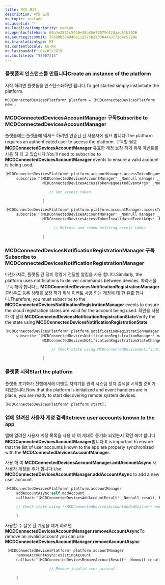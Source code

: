 ```yaml
---
title: 파일 포함
description: 파일 포함
ms.topic: include
ms.assetid: ''
ms.localizationpriority: medium
ms.openlocfilehash: 60a4e282fc5446e38a80e72979e12daad51b2026
ms.sourcegitcommit: 75680b384946e11257bb2a33044a3172dec5220e
ms.translationtype: MT
ms.contentlocale: ko-KR
ms.lasthandoff: 04/02/2019
ms.locfileid: "58907215"
---
```

### <a name="create-an-instance-of-the-platform"></a><span data-ttu-id="19bae-103">플랫폼의 인스턴스를 만듭니다</span><span class="sxs-lookup"><span data-stu-id="19bae-103">Create an instance of the platform</span></span>

<span data-ttu-id="19bae-104">시작 하려면 플랫폼을 인스턴스화하면 됩니다.</span><span class="sxs-lookup"><span data-stu-id="19bae-104">To get started simply instantiate the platform.</span></span>

`MCDConnectedDevicesPlatform* platform = [MCDConnectedDevicesPlatform new];`

### <a name="subscribe-to-mcdconnecteddevicesaccountmanager"></a><span data-ttu-id="19bae-105">MCDConnectedDevicesAccountManager 구독</span><span class="sxs-lookup"><span data-stu-id="19bae-105">Subscribe to MCDConnectedDevicesAccountManager</span></span>

<span data-ttu-id="19bae-106">플랫폼에는 플랫폼에 액세스 하려면 인증된 된 사용자에 필요 합니다.</span><span class="sxs-lookup"><span data-stu-id="19bae-106">The platform requires an authenticated user to access the platform.</span></span>  <span data-ttu-id="19bae-107">구독할 필요 **MCDConnectedDevicesAccountManager** 유효한 계정 보장 하기 위해 이벤트를 사용 하 되 고 있습니다.</span><span class="sxs-lookup"><span data-stu-id="19bae-107">You'll need to subscribe to **MCDConnectedDevicesAccountManager** events to ensure a valid account is being used.</span></span>

```ObjectiveC
[MCDConnectedDevicesPlatform* platform.accountManager.accessTokenRequested
     subscribe:^(MCDConnectedDevicesAccountManager* _Nonnull manager __unused,
                 MCDConnectedDevicesAccessTokenRequestedEventArgs* _Nonnull request __unused) {

                    // Get access token

                 }
```

```ObjectiveC
[MCDConnectedDevicesPlatform* platform.platform.accountManager.accessTokenInvalidated
     subscribe:^(MCDConnectedDevicesAccountManager* _Nonnull manager __unused,
                 MCDConnectedDevicesAccessTokenInvalidatedEventArgs* _Nonnull request) {

                      // Refresh and renew existing access token

                 }
```

### <a name="subscribe-to-mcdconnecteddevicesnotificationregistrationmanager"></a><span data-ttu-id="19bae-108">MCDConnectedDevicesNotificationRegistrationManager 구독</span><span class="sxs-lookup"><span data-stu-id="19bae-108">Subscribe to MCDConnectedDevicesNotificationRegistrationManager</span></span>

<span data-ttu-id="19bae-109">마찬가지로, 플랫폼 간 장치 명령에 전달할 알림을 사용 합니다.</span><span class="sxs-lookup"><span data-stu-id="19bae-109">Similarly, the platform uses notifications to deliver commands between devices.</span></span>  <span data-ttu-id="19bae-110">따라서을 구독 해야 합니다는 **MCDConnectedDevicesNotificationRegistrationManager** 클라우드 등록 상태를 보장 하기 위해 이벤트 사용 되는 계정에 대 한 유효 합니다.</span><span class="sxs-lookup"><span data-stu-id="19bae-110">Therefore, you must subscribe to the **MCDConnectedDevicesNotificationRegistrationManager** events to ensure the cloud registration states are valid for the account being used.</span></span>  <span data-ttu-id="19bae-111">확인을 사용 하 여 상태 **MCDConnectedDevicesNotificationRegistrationState**</span><span class="sxs-lookup"><span data-stu-id="19bae-111">Verify the the state using **MCDConnectedDevicesNotificationRegistrationState**</span></span>

```ObjectiveC
[MCDConnectedDevicesPlatform* platform.notificationRegistrationManager.notificationRegistrationStateChanged
     subscribe:^(MCDConnectedDevicesNotificationRegistrationManager* manager __unused,
                 MCDConnectedDevicesNotificationRegistrationStateChangedEventArgs* args __unused) {

                     // Check state using MCDConnectedDevicesNotificationRegistrationState enum

                 }

```

### <a name="start-the-platform"></a><span data-ttu-id="19bae-112">플랫폼 시작</span><span class="sxs-lookup"><span data-stu-id="19bae-112">Start the platform</span></span>
<span data-ttu-id="19bae-113">플랫폼 초기화가 진행에서에 이벤트 처리기를 원격 시스템 장치 검색을 시작할 준비가 되었습니다.</span><span class="sxs-lookup"><span data-stu-id="19bae-113">Now that the platform is initialized and event handlers are in place, you are ready to start discovering remote system devices.</span></span>  

`[MCDConnectedDevicesPlatform* platform start];`

### <a name="retrieve-user-accounts-known-to-the-app"></a><span data-ttu-id="19bae-114">앱에 알려진 사용자 계정 검색</span><span class="sxs-lookup"><span data-stu-id="19bae-114">Retrieve user accounts known to the app</span></span>

<span data-ttu-id="19bae-115">앱에 알려진 사용자 계정 목록을 사용 하 여 제대로 동기화 되었는지 확인 해야 합니다 **MCDConnectedDevicesAccountManager**합니다.</span><span class="sxs-lookup"><span data-stu-id="19bae-115">It is important to ensure that the list of user accounts known to the app are properly synchronized with the **MCDConnectedDevicesAccountManager**.</span></span>

<span data-ttu-id="19bae-116">사용 하 여 **MCDConnectedDevicesAccountManager.addAccountAsync** 새 사용자 계정을 추가 합니다.</span><span class="sxs-lookup"><span data-stu-id="19bae-116">Use **MCDConnectedDevicesAccountManager.addAccountAsync** to add a new user account.</span></span>

```ObjectiveC
[MCDConnectedDevicesPlatform* platform.accountManager
     addAccountAsync:self.mcdAccount
     callback:^(MCDConnectedDevicesAddAccountResult* _Nonnull result, NSError* _Nullable error) {

     // Check state using **MCDConnectedDevicesAccountAddedStatus** enum

     }
```

<span data-ttu-id="19bae-117">사용할 수 잘못 된 계정을 제거 하려면 **MCDConnectedDevicesAccountManager.removeAccountAsync**</span><span class="sxs-lookup"><span data-stu-id="19bae-117">To remove an invalid account you can use **MCDConnectedDevicesAccountManager.removeAccountAsync**</span></span>

```ObjectiveC
 [MCDConnectedDevicesPlatform* platform.accountManager
     removeAccountAsync:existingAccount
     callback:^(MCDConnectedDevicesRemoveAccountResult* _Nonnull result __unused, NSError* _Nullable error) {

                    // Remove invalid user account

     }
```